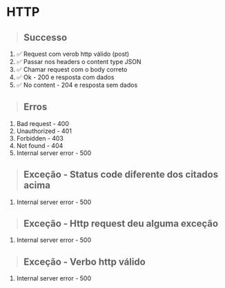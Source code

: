 # HTTP

> ## Successo
1. ✅ Request com verob http válido (post)
2. ✅ Passar nos headers o content type JSON
3. ✅ Chamar request com o body correto
4. ✅ Ok - 200 e resposta com dados
5. ✅ No content - 204 e resposta sem dados

> ## Erros
1. Bad request - 400
2. Unauthorized - 401
3. Forbidden - 403
4. Not found - 404
5. Internal server error - 500

> ## Exceção - Status code diferente dos citados acima
1. Internal server error - 500

> ## Exceção - Http request deu alguma exceção
1. Internal server error - 500

> ## Exceção - Verbo http válido
1. Internal server error - 500
